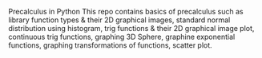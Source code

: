 Precalculus in Python
This repo contains basics of precalculus such as library function types & their 2D graphical images, standard normal distribution using histogram, trig functions & their 2D graphical image plot, continuous trig functions, graphing 3D Sphere, graphine exponential functions, graphing transformations of functions, scatter plot.
